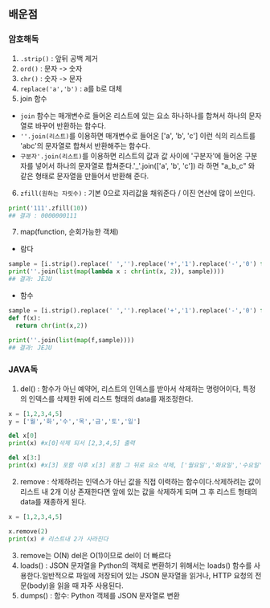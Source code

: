 ## 배운점

### 암호해독

1. `.strip()` : 앞뒤 공백 제거
2. `ord()` : 문자 -> 숫자
3. `chr()` : 숫자 -> 문자
4. `replace('a','b')` : a를 b로 대체
5. join 함수

- `join` 함수는 매개변수로 들어온 리스트에 있는 요소 하나하나를 합쳐서 하나의 문자열로 바꾸어 반환하는 함수다.
- `''.join(리스트)`를 이용하면 매개변수로 들어온 ['a', 'b', 'c'] 이런 식의 리스트를 'abc'의 문자열로 합쳐서 반환해주는 함수다.
- `구분자'.join(리스트)`를 이용하면 리스트의 값과 값 사이에 '구분자'에 들어온 구분자를 넣어서 하나의 문자열로 합쳐준다.'\_'.join(['a', 'b', 'c']) 라 하면 "a_b_c" 와 같은 형태로 문자열을 만들어서 반환해 준다.

6. `zfill(원하는 자릿수)` : 기본 0으로 자리값을 채워준다 / 이진 연산에 많이 쓰인다.

```Python
print('111'.zfill(10))
## 결과 : 0000000111
```

7. map(function, 순회가능한 객체)

- 람다

```Python
sample = [i.strip().replace(' ','').replace('+','1').replace('-','0') for i in text]
print(''.join(list(map(lambda x : chr(int(x, 2)), sample))))
## 결과: JEJU
```

- 함수

```Python
sample = [i.strip().replace(' ','').replace('+','1').replace('-','0') for i in text]
def f(x):
  return chr(int(x,2))

print(''.join(list(map(f,sample))))
## 결과: JEJU
```

### JAVA독

1. del() : 함수가 아닌 예약어, 리스트의 인덱스를 받아서 삭제하는 명령어이다, 특정의 인덱스를 삭제한 뒤에 리스트 형태의 data를 재조정한다.

```Python
x = [1,2,3,4,5]
y = ['월','화','수','목','금','토','일']

del x[0]
print(x) #x[0]삭제 되서 [2,3,4,5] 출력

del x[3:]
print(x) #x[3] 포함 이후 x[3] 포함 그 뒤로 요소 삭제, ['월요일','화요일','수요일']

```

2. remove : 삭제하려는 인덱스가 아닌 값을 직접 이력하는 함수이다.삭제하려는 값이 리스트 내 2개 이상 존재한다면 앞에 있는 값을 삭제하게 되며 그 후 리스트 형태의 data를 재종하게 된다.

```Python
x = [1,2,3,4,5]

x.remove(2)
print(x) # 리스트내 2가 사라진다

```

3. remove는 O(N) del은 O(1)이므로 del이 더 빠르다
4. loads() : JSON 문자열을 Python의 객체로 변환하기 위해서는 loads() 함수를 사용한다.일반적으로 파일에 저장되어 있는 JSON 문자열을 읽거나, HTTP 요청의 전문(body)을 읽을 때 자주 사용된다.
5. dumps() : 함수: Python 객체를 JSON 문자열로 변환
